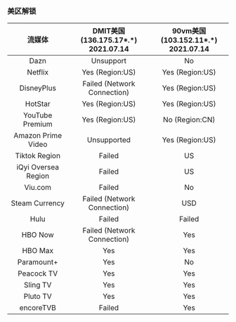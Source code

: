 ### 美区解锁
| 流媒体 | DMIT美国(136.175.17*.*)<br>2021.07.14 | 90vm美国(103.152.11*.*)<br>2021.07.14 |
| :-----------:  | :-----------:  | :-----------: |
| Dazn | Unsupport | No |
| Netflix | Yes (Region:US) | Yes (Region:US) |
| DisneyPlus | Failed (Network Connection) | Yes (Region:US) |
| HotStar | Yes (Region:US) | Yes (Region:US) |
| YouTube Premium | Yes (Region:US) | No (Region:CN) |
| Amazon Prime Video | Unsupported | Yes (Region:US) |
| Tiktok Region | Failed| US |
| iQyi Oversea Region | Failed | US |
| Viu.com | Failed| No |
| Steam Currency | Failed (Network Connection) | USD |
| Hulu | Failed | Failed |
| HBO Now | Failed (Network Connection) | Yes |
| HBO Max | Yes | Yes |
| Paramount+ | Yes | No |
| Peacock TV | Yes | Yes |
| Sling TV | Yes | Yes |
| Pluto TV | Yes | Yes |
| encoreTVB | Failed | Yes |
